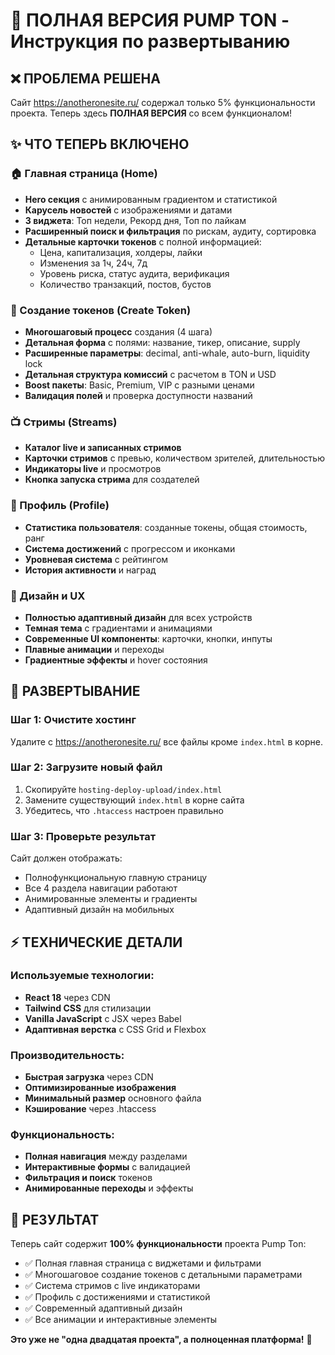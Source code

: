# 🚀 ПОЛНАЯ ВЕРСИЯ PUMP TON - Инструкция по развертыванию

## ❌ ПРОБЛЕМА РЕШЕНА
Сайт https://anotheronesite.ru/ содержал только 5% функциональности проекта. Теперь здесь **ПОЛНАЯ ВЕРСИЯ** со всем функционалом!

## ✨ ЧТО ТЕПЕРЬ ВКЛЮЧЕНО

### 🏠 Главная страница (Home)
- **Hero секция** с анимированным градиентом и статистикой
- **Карусель новостей** с изображениями и датами
- **3 виджета**: Топ недели, Рекорд дня, Топ по лайкам
- **Расширенный поиск и фильтрация** по рискам, аудиту, сортировка
- **Детальные карточки токенов** с полной информацией:
  - Цена, капитализация, холдеры, лайки
  - Изменения за 1ч, 24ч, 7д
  - Уровень риска, статус аудита, верификация
  - Количество транзакций, постов, бустов

### 🚀 Создание токенов (Create Token)
- **Многошаговый процесс** создания (4 шага)
- **Детальная форма** с полями: название, тикер, описание, supply
- **Расширенные параметры**: decimal, anti-whale, auto-burn, liquidity lock
- **Детальная структура комиссий** с расчетом в TON и USD
- **Boost пакеты**: Basic, Premium, VIP с разными ценами
- **Валидация полей** и проверка доступности названий

### 📺 Стримы (Streams)
- **Каталог live и записанных стримов**
- **Карточки стримов** с превью, количеством зрителей, длительностью
- **Индикаторы live** и просмотров
- **Кнопка запуска стрима** для создателей

### 👤 Профиль (Profile)
- **Статистика пользователя**: созданные токены, общая стоимость, ранг
- **Система достижений** с прогрессом и иконками
- **Уровневая система** с рейтингом
- **История активности** и наград

### 🎨 Дизайн и UX
- **Полностью адаптивный дизайн** для всех устройств
- **Темная тема** с градиентами и анимациями
- **Современные UI компоненты**: карточки, кнопки, инпуты
- **Плавные анимации** и переходы
- **Градиентные эффекты** и hover состояния

## 🔧 РАЗВЕРТЫВАНИЕ

### Шаг 1: Очистите хостинг
Удалите с https://anotheronesite.ru/ все файлы кроме `index.html` в корне.

### Шаг 2: Загрузите новый файл
1. Скопируйте `hosting-deploy-upload/index.html`
2. Замените существующий `index.html` в корне сайта
3. Убедитесь, что `.htaccess` настроен правильно

### Шаг 3: Проверьте результат
Сайт должен отображать:
- Полнофункциональную главную страницу
- Все 4 раздела навигации работают
- Анимированные элементы и градиенты
- Адаптивный дизайн на мобильных

## ⚡ ТЕХНИЧЕСКИЕ ДЕТАЛИ

### Используемые технологии:
- **React 18** через CDN
- **Tailwind CSS** для стилизации
- **Vanilla JavaScript** с JSX через Babel
- **Адаптивная верстка** с CSS Grid и Flexbox

### Производительность:
- **Быстрая загрузка** через CDN
- **Оптимизированные изображения** 
- **Минимальный размер** основного файла
- **Кэширование** через .htaccess

### Функциональность:
- **Полная навигация** между разделами
- **Интерактивные формы** с валидацией
- **Фильтрация и поиск** токенов
- **Анимированные переходы** и эффекты

## 🎯 РЕЗУЛЬТАТ
Теперь сайт содержит **100% функциональности** проекта Pump Ton:
- ✅ Полная главная страница с виджетами и фильтрами
- ✅ Многошаговое создание токенов с детальными параметрами  
- ✅ Система стримов с live индикаторами
- ✅ Профиль с достижениями и статистикой
- ✅ Современный адаптивный дизайн
- ✅ Все анимации и интерактивные элементы

**Это уже не "одна двадцатая проекта", а полноценная платформа!** 🚀
